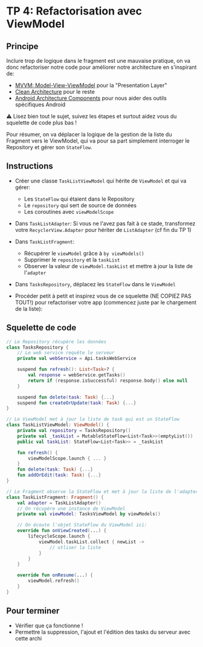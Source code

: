 # TP 4: Refactorisation avec ViewModel

## Principe

Inclure trop de logique dans le fragment est une mauvaise pratique, on va donc refactoriser notre code pour améliorer notre architecture en s'inspirant de:

- [MVVM: Model-View-ViewModel](https://en.wikipedia.org/wiki/Model%E2%80%93view%E2%80%93viewmodel) pour la "Presentation Layer"
- [Clean Architecture](https://blog.cleancoder.com/uncle-bob/2012/08/13/the-clean-architecture.html) pour le reste
- [Android Architecture Components](https://developer.android.com/topic/libraries/architecture) pour nous aider des outils spécifiques Android

<aside class="negative">

⚠️ Lisez bien tout le sujet, suivez les étapes et surtout aidez vous du squelette de code plus bas !
</aside>

<aside class="positive">

Pour résumer, on va déplacer la logique de la gestion de la liste du Fragment vers le ViewModel, qui va pour sa part simplement interroger le Repository et gérer son `StateFlow`.
</aside>

## Instructions

- Créer une classe `TaskListViewModel` qui hérite de `ViewModel` et qui va gérer:

  - Les `StateFlow` qui étaient dans le Repository
  - Le `repository` qui sert de source de données
  - Les coroutines avec `viewModelScope`

- Dans `TaskListAdapter`: Si vous ne l'avez pas fait à ce stade, transformez votre `RecyclerView.Adapter` pour hériter de `ListAdapter` (cf fin du TP 1)

- Dans `TaskListFragment`:

  - Récupérer le `viewModel` grâce à `by viewModels()`
  - Supprimer le `repository` et la `taskList`
  - Observer la valeur de `viewModel.taskList` et mettre à jour la liste de l'`adapter`

- Dans `TasksRepository`, déplacez les `StateFlow` dans le `ViewModel`

- Procéder petit à petit et inspirez vous de ce squelette (NE COPIEZ PAS TOUT!) pour refactoriser votre app (commencez juste par le chargement de la liste):

## Squelette de code

```kotlin
// Le Repository récupère les données
class TasksRepository {
    // Le web service requête le serveur
    private val webService = Api.tasksWebService

    suspend fun refresh(): List<Task>? {
        val response = webService.getTasks()
        return if (response.isSuccessful) response.body() else null
    }

    suspend fun delete(task: Task) {...}
    suspend fun createOrUpdate(task: Task) {...}
}

// Le ViewModel met à jour la liste de task qui est un StateFlow
class TaskListViewModel: ViewModel() {
    private val repository = TasksRepository()
    private val _taskList = MutableStateFlow<List<Task>>(emptyList())
    public val taskList: StateFlow<List<Task>> = _taskList

    fun refresh() {
        viewModelScope.launch { ... }
    }
    fun delete(task: Task) {...}
    fun addOrEdit(task: Task) {...}
}

// Le Fragment observe la StateFlow et met à jour la liste de l'adapter:
class TaskListFragment: Fragment() {
    val adapter = TaskListAdapter()
    // On récupère une instance de ViewModel
    private val viewModel: TasksViewModel by viewModels()

    // On écoute l'objet StateFlow du ViewModel ici:
    override fun onViewCreated(...) {
        lifecycleScope.launch {
            viewModel.taskList.collect { newList ->
                // utliser la liste
            }
        }
    }

    override fun onResume(...) {
        viewModel.refresh()
    }
}
```

## Pour terminer

- Vérifier que ça fonctionne !
- Permettre la suppression, l'ajout et l'édition des tasks du serveur avec cette archi
